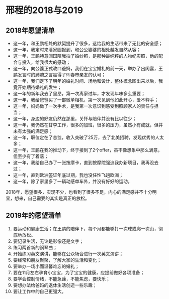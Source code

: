 # 邢程的2018与2019

## 2018年愿望清单

- 这一年，和王鹏相处的默契提升了很多，这给我的生活带来了无比的安全感；
- 这一年，我定时来潘家园报到，和公公婆婆的相处越发自然从容；
- 这一年，王鹏特意回国陪我拍了婚纱照，是那种最纯粹的人物纪实照，他的配合与投入，给我很大的感动；
- 这一年，向公婆正式改口爸妈，我们在宝宝婚礼的前一天，举办了出阁宴，王鹏发言时的肺腑之言赢得了珲春市亲友的认可；
- 这一年，我们定下了明年的婚礼时间、场地和设计，整体概念图出来以后，我竟开始期待婚礼的发生；
- 这一年的新年我去了里昂，第一次离家过年，才发现年味多么重要；
- 这一年，我给爸爸买了一部微单相机，第一次见到他如此开心，爱不释手；
- 这一年，妈妈做了一次手术，是我第一次意识到感受到照顾家人的责任与担当；
- 这一年，身边的好友仍然在那里，关怀与陪伴并没有比以往少；
- 这一年，我仍然在甘李工作，很多的加班，很多的压力，虽然小有成就，但并未有太强的满足感；
- 这一年，职位定在了总监，收入突破了25万，去了北美招聘，发现优秀的人太多；
- 这一年，王鹏在我的推动下，终于接到了2个offer，虽不像想象中那么满意，但至少有了着落；
- 这一年，我给自己办了一张按摩卡，直到按摩院强迫我办新项目，我再没去过；
- 这一年，直到欧洲签证年底过期，我也没任性飞趟欧洲；
- 这一年，除了家里多了一辆动感单车外，并没有好好的运动。

2018年，愿望很多，实现不少，也看到了很多不足，内心的满足感并不十分明显，想来，自己需要的其实是真正的放松。

## 2019年的愿望清单

1. 要运动和健康生活；在王鹏的陪伴下，每个月都能够打一次球或爬一次山，彻底地放松。
2. 要记录生活，无论是影像还是文字；
3. 练习两首新的钢琴曲；
4. 开始练习英文演讲，能够在公众场合进行一次英文演讲；
5. 要经常和朋友聚聚，了解大家的生活和变化；
6. 要举办一场小而温馨难忘的婚礼；
7. 要在11月左右孕育小宝宝，为了宝宝的健康，应提前做好各项准备；
8. 要学会控制情绪，不能急躁，不能焦虑，要快乐；
9. 要想办法给爸妈的退休生活创造一些乐趣；
10. 要让工作中的自己更强大。